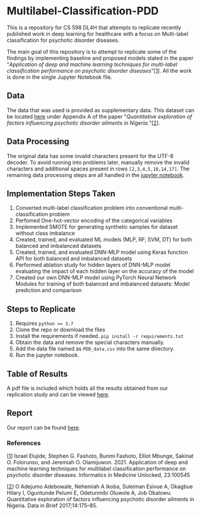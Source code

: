 # Multilabel-Classification-PDD
This is a repository for CS 598 DL4H that attempts to replicate recently published work in deep learning for healthcare with a focus on Multi-label classification for psychotic disorder diseases.

The main goal of this repository is to attempt to replicate some of the findings by implementing baseline and proposed models stated in the paper "*Application of deep and machine learning techniques for multi-label classification performance on psychotic disorder diseases*"[[1](https://www.sciencedirect.com/science/article/pii/S2352914821000356)]. All the work is done in the single Jupyter Notebook file.

## Data
The data that was used is provided as supplementary data. This dataset can be located [here](https://www.sciencedirect.com/science/article/pii/S2352340917303487) under Appendix A of the paper "*Quantitative exploration of factors influencing psychotic disorder ailments in Nigeria.*"[[2](https://www.sciencedirect.com/science/article/pii/S2352340917303487)].

## Data Processing
The original data has some invalid characters present for the UTF-8 decoder. To avoid running into problems later, manually remove the invalid characters and additional spaces present in rows `[2,3,4,5,10,14,17]`. The remaining data processing steps are all handled in the [jupyter notebook](multilabel_classification_PDD.ipynb). 

## Implementation Steps Taken
1. Converted multi-label classification problem into conventional multi-classification problem
2. Perfomed One-hot-vector encoding of the categorical variables
3. Implemented SMOTE for generating synthetic samples for dataset without class imbalance
4. Created, trained, and evaluated ML models (MLP, RF, SVM, DT) for both balanced and imbalanced datasets 
6. Created, trained, and evaluated DNN-MLP model using Keras function API for both balanced and imbalanced datasets
7. Performed ablation study for hidden layers of DNN-MLP model evaluating the impact of each hidden layer on the accuracy of the model
8. Created our own DNN-MLP model using PyTorch Neural Network Modules for training of both balanced and imbalanced datasets: Model prediction and comparison

## Steps to Replicate
1. Requires `python >= 3.7`
2. Clone the repo or download the files
3. Install the requirements if needed. `pip install -r requirements.txt`
4. Obtain the data and remove the special characters manually.
5. Add the data file named as `PDD_data.csv` into the same directory.
6. Run the jupyter notebook.

## Table of Results
A pdf file is included which holds all the results obtained from our replication study and can be viewed [here](table_results.pdf).

## Report
Our report can be found [here](CS%20598%20DL4H%20Final%20Report.pdf).

### References
[[1](https://www.sciencedirect.com/science/article/pii/S2352914821000356)] Israel Elujide, Stephen G. Fashoto, Bunmi Fashoto, Elliot Mbunge, Sakinat O. Folorunso, and Jeremiah O. Olamijuwon. 2021. Application of deep and machine learning techniques for multilabel classification performance on psychotic disorder diseases. Informatics in Medicine Unlocked, 23:100545

[[2](https://www.sciencedirect.com/science/article/pii/S2352340917303487)] O Adejumo Adebowale, Nehemiah A Ikoba, Suleiman Esivue A, Okagbue Hilary I, Oguntunde Pelumi E, Odetunmibi Oluwole A, Job Obalowu. Quantitative exploration of factors influencing psychotic disorder ailments in Nigeria. Data in Brief 2017;14:175–85. 
